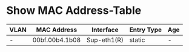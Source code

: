
# Show MAC Address-Table
| VLAN | MAC Address | Interface | Entry Type | Age |
| ---- | ----------- | --------- | ---------- | --- |
| - | 00bf.00b4.1b08 | Sup-eth1(R) | static | - |